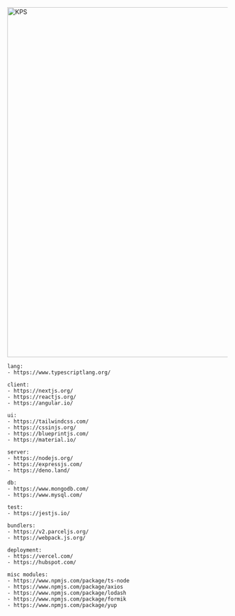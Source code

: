 <a href="https://kingpoststudio.com/" target="_blank">
  <img src="https://kingpoststudio.com/images/angel.png" alt="KPS" width="800" />
</a>

```
lang:
- https://www.typescriptlang.org/

client:
- https://nextjs.org/
- https://reactjs.org/
- https://angular.io/

ui:
- https://tailwindcss.com/
- https://cssinjs.org/
- https://blueprintjs.com/
- https://material.io/

server:
- https://nodejs.org/
- https://expressjs.com/
- https://deno.land/

db:
- https://www.mongodb.com/
- https://www.mysql.com/

test:
- https://jestjs.io/

bundlers:
- https://v2.parceljs.org/
- https://webpack.js.org/

deployment:
- https://vercel.com/
- https://hubspot.com/

misc modules:
- https://www.npmjs.com/package/ts-node
- https://www.npmjs.com/package/axios
- https://www.npmjs.com/package/lodash
- https://www.npmjs.com/package/formik
- https://www.npmjs.com/package/yup
```
